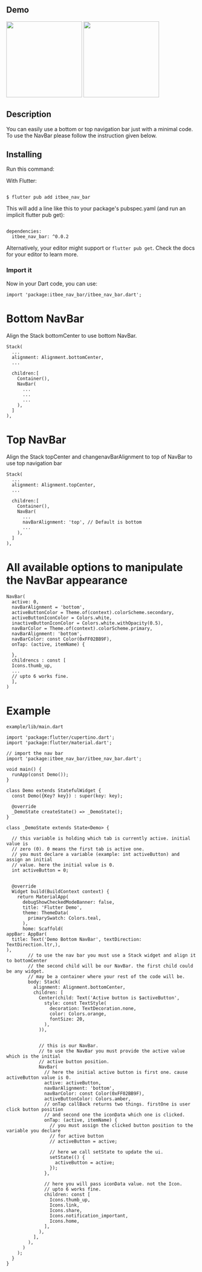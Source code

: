 ## Demo
<img src="./assets/bottom.gif?raw=true" width="200px"> <img src="./assets/top.gif?raw=true" width="200px">

## Description

You can easily use a bottom or top navigation bar just with a minimal code.
To use the NavBar please follow the instruction given below.

## Installing

Run this command:

With Flutter:

```

$ flutter pub add itbee_nav_bar

```

This will add a line like this to your package's pubspec.yaml (and run an implicit flutter pub get):

```

dependencies:
  itbee_nav_bar: ^0.0.2

```

Alternatively, your editor might support or `flutter pub get`. Check the docs for your editor to learn more.

### Import it

Now in your Dart code, you can use:

```
import 'package:itbee_nav_bar/itbee_nav_bar.dart';
```


# Bottom NavBar

Align the Stack bottomCenter to use bottom NavBar.

```
Stack(
  ...
  alignment: Alignment.bottomCenter,
  ...

  children:[
    Container(),
    NavBar(
      ...
      ...
      ...
    ),
  ]
),
```


# Top NavBar

Align the Stack topCenter and changenavBarAlignment to top of NavBar to use top navigation bar

```
Stack(
  ...
  alignment: Alignment.topCenter,
  ...

  children:[
    Container(),
    NavBar(
      ...
      navBarAlignment: 'top', // Default is bottom
      ...
    ),
  ]
),
```

# All available options to manipulate the NavBar appearance
```
NavBar(
  active: 0,
  navBarAlignment = 'bottom',
  activeButtonColor = Theme.of(context).colorScheme.secondary,
  activeButtonIconColor = Colors.white,
  inactiveButtonIconColor = Colors.white.withOpacity(0.5),
  navBarColor = Theme.of(context).colorScheme.primary,
  navBarAlignment: 'bottom',
  navBarColor: const Color(0xFF02BB9F),
  onTap: (active, itemName) {

  },
  childrencs : const [
  Icons.thumb_up,
  ...
  // upto 6 works fine.
  ],
)
```




# Example
`example/lib/main.dart`
```
import 'package:flutter/cupertino.dart';
import 'package:flutter/material.dart';

// import the nav bar
import 'package:itbee_nav_bar/itbee_nav_bar.dart';

void main() {
  runApp(const Demo());
}

class Demo extends StatefulWidget {
  const Demo({Key? key}) : super(key: key);

  @override
  _DemoState createState() => _DemoState();
}

class _DemoState extends State<Demo> {

  // this variable is holding which tab is currently active. initial value is
  // zero (0). 0 means the first tab is active one.
  // you must declare a variable (example: int activeButton) and assign an initial
  // value. here the initial value is 0.
  int activeButton = 0;


  @override
  Widget build(BuildContext context) {
    return MaterialApp(
      debugShowCheckedModeBanner: false,
      title: 'Flutter Demo',
      theme: ThemeData(
        primarySwatch: Colors.teal,
      ),
      home: Scaffold(
appBar: AppBar(
  title: Text('Demo Bottom NavBar', textDirection: TextDirection.ltr,),
),
        // to use the nav bar you must use a Stack widget and align it to bottomCenter
        // the second child will be our NavBar. the first child could be any widget.
        // may be a container where your rest of the code will be.
        body: Stack(
          alignment: Alignment.bottomCenter,
          children: [
            Center(child: Text('Active button is $activeButton',
              style: const TextStyle(
                decoration: TextDecoration.none,
                color: Colors.orange,
                fontSize: 20,
              ),
            )),


            // this is our NavBar.
            // to use the NavBar you must provide the active value which is the initial
            // active button position.
            NavBar(
              // here the initial active button is first one. cause activeButton value is 0.
              active: activeButton,
              navBarAlignment: 'bottom',
              navBarColor: const Color(0xFF02BB9F),
              activeButtonColor: Colors.amber,
              // onTap callBack returns two things. firstOne is user click button position
              // and second one the iconData which one is clicked.
              onTap: (active, itemName) {
                // you must assign the clicked button position to the variable you declare
                // for active button
                // activeButton = active;

                // here we call setState to update the ui.
                setState(() {
                  activeButton = active;
                });
              },

              // here you will pass iconData value. not the Icon.
              // upto 6 works fine.
              children: const [
                Icons.thumb_up,
                Icons.link,
                Icons.share,
                Icons.notification_important,
                Icons.home,
              ],
            ),
          ],
        ),
      )
    );
  }
}
```
